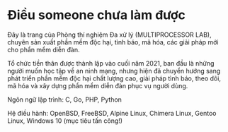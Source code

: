 # Điều someone chưa làm được

Đây là trang của Phòng thí nghiệm Đa xử lý (MULTIPROCESSOR LAB), chuyên sản xuất
phần mềm độc hại, tình báo, mã hóa, các giải pháp mới cho phần mềm diễn đàn.

Tổ chức tiền thân được thành lập vào cuối năm 2021, ban đầu là những người
muốn học tập về an ninh mạng, nhưng hiện đã chuyển hướng sang phát triển
phần mềm độc hại chất lượng cao, giải pháp tình báo, theo dõi, mã hóa
và xây dựng phần mềm diễn đàn phục vụ người dùng.

Ngôn ngữ lập trình: C, Go, PHP, Python

Hệ điều hành: OpenBSD, FreeBSD, Alpine Linux, Chimera Linux, Gentoo Linux,
Windows 10 (mục tiêu tấn công!)
